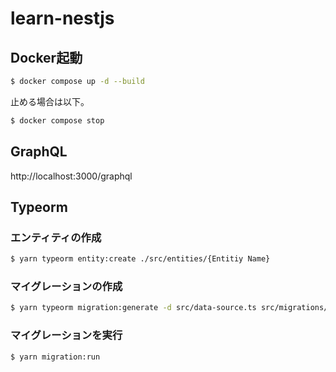 # learn-nestjs
## Docker起動
```sh
$ docker compose up -d --build
```

止める場合は以下。
```sh
$ docker compose stop
```

## GraphQL
http://localhost:3000/graphql

## Typeorm
### エンティティの作成
```bash
$ yarn typeorm entity:create ./src/entities/{Entitiy Name}
```

### マイグレーションの作成
```bash
$ yarn typeorm migration:generate -d src/data-source.ts src/migrations/{Migration Name}
```

### マイグレーションを実行
```bash
$ yarn migration:run
```